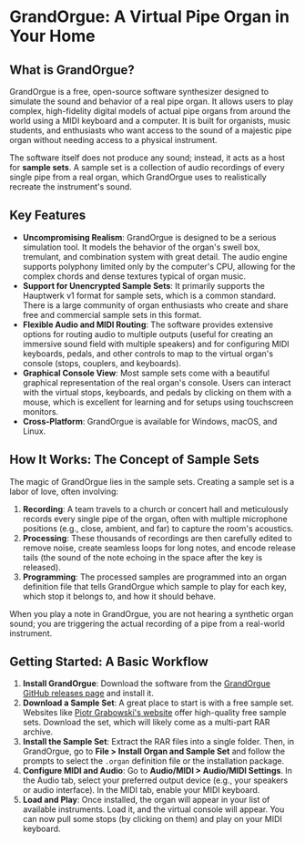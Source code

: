 # GrandOrgue: A Virtual Pipe Organ in Your Home

## What is GrandOrgue?

GrandOrgue is a free, open-source software synthesizer designed to simulate the sound and behavior of a real pipe organ. It allows users to play complex, high-fidelity digital models of actual pipe organs from around the world using a MIDI keyboard and a computer. It is built for organists, music students, and enthusiasts who want access to the sound of a majestic pipe organ without needing access to a physical instrument.

The software itself does not produce any sound; instead, it acts as a host for **sample sets**. A sample set is a collection of audio recordings of every single pipe from a real organ, which GrandOrgue uses to realistically recreate the instrument's sound.

## Key Features

-   **Uncompromising Realism**: GrandOrgue is designed to be a serious simulation tool. It models the behavior of the organ's swell box, tremulant, and combination system with great detail. The audio engine supports polyphony limited only by the computer's CPU, allowing for the complex chords and dense textures typical of organ music.
-   **Support for Unencrypted Sample Sets**: It primarily supports the Hauptwerk v1 format for sample sets, which is a common standard. There is a large community of organ enthusiasts who create and share free and commercial sample sets in this format.
-   **Flexible Audio and MIDI Routing**: The software provides extensive options for routing audio to multiple outputs (useful for creating an immersive sound field with multiple speakers) and for configuring MIDI keyboards, pedals, and other controls to map to the virtual organ's console (stops, couplers, and keyboards).
-   **Graphical Console View**: Most sample sets come with a beautiful graphical representation of the real organ's console. Users can interact with the virtual stops, keyboards, and pedals by clicking on them with a mouse, which is excellent for learning and for setups using touchscreen monitors.
-   **Cross-Platform**: GrandOrgue is available for Windows, macOS, and Linux.

## How It Works: The Concept of Sample Sets

The magic of GrandOrgue lies in the sample sets. Creating a sample set is a labor of love, often involving:
1.  **Recording**: A team travels to a church or concert hall and meticulously records every single pipe of the organ, often with multiple microphone positions (e.g., close, ambient, and far) to capture the room's acoustics.
2.  **Processing**: These thousands of recordings are then carefully edited to remove noise, create seamless loops for long notes, and encode release tails (the sound of the note echoing in the space after the key is released).
3.  **Programming**: The processed samples are programmed into an organ definition file that tells GrandOrgue which sample to play for each key, which stop it belongs to, and how it should behave.

When you play a note in GrandOrgue, you are not hearing a synthetic organ sound; you are triggering the actual recording of a pipe from a real-world instrument.

## Getting Started: A Basic Workflow

1.  **Install GrandOrgue**: Download the software from the [GrandOrgue GitHub releases page](https://github.com/GrandOrgue/grandorgue/releases) and install it.
2.  **Download a Sample Set**: A great place to start is with a free sample set. Websites like [Piotr Grabowski's website](https://www.piotrgrabowski.pl/) offer high-quality free sample sets. Download the set, which will likely come as a multi-part RAR archive.
3.  **Install the Sample Set**: Extract the RAR files into a single folder. Then, in GrandOrgue, go to **File > Install Organ and Sample Set** and follow the prompts to select the `.organ` definition file or the installation package.
4.  **Configure MIDI and Audio**: Go to **Audio/MIDI > Audio/MIDI Settings**. In the Audio tab, select your preferred output device (e.g., your speakers or audio interface). In the MIDI tab, enable your MIDI keyboard.
5.  **Load and Play**: Once installed, the organ will appear in your list of available instruments. Load it, and the virtual console will appear. You can now pull some stops (by clicking on them) and play on your MIDI keyboard.
